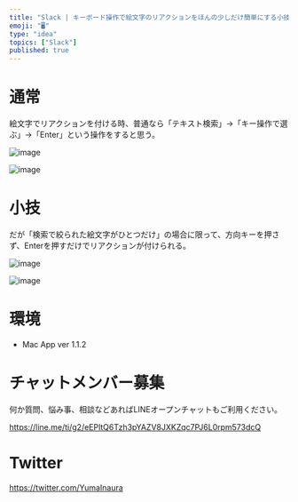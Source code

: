 ```yaml
---
title: "Slack | キーボード操作で絵文字のリアクションをほんの少しだけ簡単にする小技"
emoji: "🖥"
type: "idea"
topics: ["Slack"]
published: true
---
```


# 通常

絵文字でリアクションを付ける時、普通なら「テキスト検索」→「キー操作で選ぶ」→「Enter」という操作をすると思う。

![image](https://qiita-image-store.s3.amazonaws.com/0/89618/de340051-6353-d7be-8e0d-fade16e2744c.png)

![image](https://qiita-image-store.s3.amazonaws.com/0/89618/2dba862d-cf76-8826-358c-ae054864356c.png)


# 小技

だが「検索で絞られた絵文字がひとつだけ」の場合に限って、方向キーを押さず、Enterを押すだけでリアクションが付けられる。

![image](https://qiita-image-store.s3.amazonaws.com/0/89618/916b4170-41c3-37fa-933a-e52fdc104e6d.png)

![image](https://qiita-image-store.s3.amazonaws.com/0/89618/6abfa5ea-1f0c-9b4a-3b3b-ab82fa34437f.png)



# 環境

- Mac App ver 1.1.2








<!-- Update From Qiita API -->

# チャットメンバー募集


何か質問、悩み事、相談などあればLINEオープンチャットもご利用ください。

https://line.me/ti/g2/eEPltQ6Tzh3pYAZV8JXKZqc7PJ6L0rpm573dcQ





# Twitter


https://twitter.com/YumaInaura


<!-- Update From Qiita API -->


